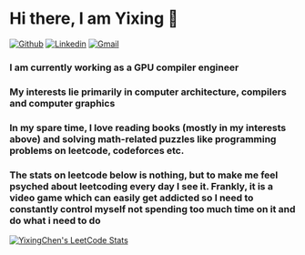 # Hi there, I am Yixing 👋

[![Github](https://img.shields.io/badge/-Github-000?style=flat&logo=Github&logoColor=white)](https://github.com/Yixing-Chen-Shawn)
[![Linkedin](https://img.shields.io/badge/-LinkedIn-blue?style=flat&logo=Linkedin&logoColor=white)](https://www.linkedin.com/in/shawn-yixing-chen-813315194/)
[![Gmail](https://img.shields.io/badge/-Gmail-c14438?style=flat&logo=Gmail&logoColor=white)](mailto:shawnchenac@gmail.com)

### I am currently working as a GPU compiler engineer
### My interests lie primarily in computer architecture, compilers and computer graphics
### In my spare time, I love reading books (mostly in my interests above) and solving math-related puzzles like programming problems on leetcode, codeforces etc.
### The stats on leetcode below is nothing, but to make me feel psyched about leetcoding every day I see it. Frankly, it is a video game which can easily get addicted so I need to constantly control myself not spending too much time on it and do what i need to do

[![YixingChen's LeetCode Stats](https://leetcode-stats.vercel.app/api?username=YixingChen&theme=Dark)](https://github.com/JeremyTsaii/leetcode-stats)

<!--
**Yixing-Chen-Shawn/Yixing-Chen-Shawn** is a ✨ _special_ ✨ repository because its `README.md` (this file) appears on your GitHub profile.

Here are some ideas to get you started:

- 🔭 I’m currently working on ...
- 🌱 I’m currently learning ...
- 👯 I’m looking to collaborate on ...
- 🤔 I’m looking for help with ...
- 💬 Ask me about ...
- 📫 How to reach me: ...
- 😄 Pronouns: ...
- ⚡ Fun fact: ...
[![ShawnChan's LeetCode Stats](https://leetcode-stats.vercel.app/api?username=ShawnChan&theme=Dark)](https://github.com/JeremyTsaii/leetcode-stats)
-->
